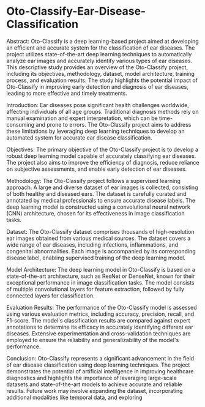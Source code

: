 # Oto-Classify-Ear-Disease-Classification

Abstract:
Oto-Classify is a deep learning-based project aimed at developing an efficient and accurate system for the classification of ear diseases. The project utilizes state-of-the-art deep learning techniques to automatically analyze ear images and accurately identify various types of ear diseases. This descriptive study provides an overview of the Oto-Classify project, including its objectives, methodology, dataset, model architecture, training process, and evaluation results. The study highlights the potential impact of Oto-Classify in improving early detection and diagnosis of ear diseases, leading to more effective and timely treatments.

Introduction:
Ear diseases pose significant health challenges worldwide, affecting individuals of all age groups. Traditional diagnosis methods rely on manual examination and expert interpretation, which can be time-consuming and prone to errors. The Oto-Classify project aims to address these limitations by leveraging deep learning techniques to develop an automated system for accurate ear disease classification.

Objectives:
The primary objective of the Oto-Classify project is to develop a robust deep learning model capable of accurately classifying ear diseases. The project also aims to improve the efficiency of diagnosis, reduce reliance on subjective assessments, and enable early detection of ear diseases.

Methodology:
The Oto-Classify project follows a supervised learning approach. A large and diverse dataset of ear images is collected, consisting of both healthy and diseased ears. The dataset is carefully curated and annotated by medical professionals to ensure accurate disease labels. The deep learning model is constructed using a convolutional neural network (CNN) architecture, chosen for its effectiveness in image classification tasks.

Dataset:
The Oto-Classify dataset comprises thousands of high-resolution ear images obtained from various medical sources. The dataset covers a wide range of ear diseases, including infections, inflammations, and congenital abnormalities. Each image is accompanied by its corresponding disease label, enabling supervised training of the deep learning model.

Model Architecture:
The deep learning model in Oto-Classify is based on a state-of-the-art architecture, such as ResNet or DenseNet, known for their exceptional performance in image classification tasks. The model consists of multiple convolutional layers for feature extraction, followed by fully connected layers for classification.

Evaluation Results:
The performance of the Oto-Classify model is assessed using various evaluation metrics, including accuracy, precision, recall, and F1-score. The model's classification results are compared against expert annotations to determine its efficacy in accurately identifying different ear diseases. Extensive experimentation and cross-validation techniques are employed to ensure the reliability and generalizability of the model's performance.

Conclusion:
Oto-Classify represents a significant advancement in the field of ear disease classification using deep learning techniques. The project demonstrates the potential of artificial intelligence in improving healthcare diagnostics and highlights the importance of leveraging large-scale datasets and state-of-the-art models to achieve accurate and reliable results. Future work may involve expanding the dataset, incorporating additional modalities like temporal data, and exploring
